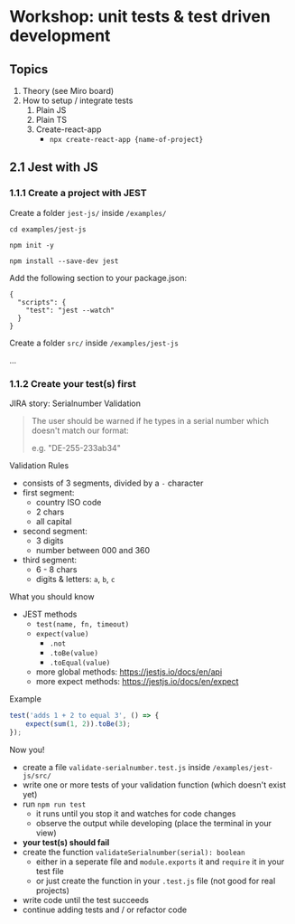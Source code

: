# Workshop: unit tests & test driven development

## Topics

1. Theory (see Miro board)
1. How to setup / integrate tests
    1. Plain JS
    1. Plain TS
    1. Create-react-app
        - `npx create-react-app {name-of-project}`

## 2.1 Jest with JS

### 1.1.1 Create a project with JEST

Create a folder `jest-js/` inside `/examples/`

```
cd examples/jest-js
```

```
npm init -y
```

```
npm install --save-dev jest
```

Add the following section to your package.json:

```
{
  "scripts": {
    "test": "jest --watch"
  }
}
```

Create a folder `src/` inside `/examples/jest-js`

...

### 1.1.2 Create your test(s) first

JIRA story: Serialnumber Validation

> The user should be warned if he types in a serial number which doesn't match our format:
>
> e.g. "DE-255-233ab34"

Validation Rules

-   consists of 3 segments, divided by a `-` character
-   first segment:
    -   country ISO code
    -   2 chars
    -   all capital
-   second segment:
    -   3 digits
    -   number between 000 and 360
-   third segment:
    -   6 - 8 chars
    -   digits & letters: `a`, `b`, `c`

What you should know

-   JEST methods
    -   `test(name, fn, timeout)`
    -   `expect(value)`
        -   `.not`
        -   `.toBe(value)`
        -   `.toEqual(value)`
    -   more global methods: https://jestjs.io/docs/en/api
    -   more expect methods: https://jestjs.io/docs/en/expect

Example

```js
test('adds 1 + 2 to equal 3', () => {
    expect(sum(1, 2)).toBe(3);
});
```

Now you!

-   create a file `validate-serialnumber.test.js` inside `/examples/jest-js/src/`
-   write one or more tests of your validation function (which doesn't exist yet)
-   run `npm run test`
    -   it runs until you stop it and watches for code changes
    -   observe the output while developing (place the terminal in your view)
-   **your test(s) should fail**
-   create the function `validateSerialnumber(serial): boolean`
    -   either in a seperate file and `module.exports` it and `require` it in your test file
    -   or just create the function in your `.test.js` file (not good for real projects)
-   write code until the test succeeds
-   continue adding tests and / or refactor code
